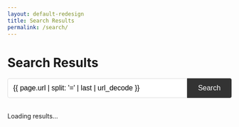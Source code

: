 ```yaml
---
layout: default-redesign
title: Search Results
permalink: /search/
---
```


<div class="search-results">
  <h1>Search Results</h1>
  
  <div id="search-container">
    <form action="{{ '/search/' | relative_url }}" method="get">
      <input type="text" id="search-input" name="q" placeholder="Search..." value="{{ page.url | split: '=' | last | url_decode }}">
      <button type="submit">Search</button>
    </form>
  </div>
  
  <div id="results-container">
    <p>Loading results...</p>
  </div>
</div>

<script src="https://cdn.jsdelivr.net/npm/simple-jekyll-search@1.10.0/dest/simple-jekyll-search.min.js"></script>
<script>
document.addEventListener('DOMContentLoaded', function() {
  // Get the query parameter
  const urlParams = new URLSearchParams(window.location.search);
  const query = urlParams.get('q');
  
  if (query) {
    document.getElementById('search-input').value = query;
    
    // Initialize Simple Jekyll Search
    SimpleJekyllSearch({
      searchInput: document.getElementById('search-input'),
      resultsContainer: document.getElementById('results-container'),
      json: '{{ "/search.json" | relative_url }}',
      searchResultTemplate: '<div class="search-result-item"><h2><a href="{url}">{title}</a></h2><p>{date}</p><p>{content}</p></div>',
      noResultsText: 'No results found',
      limit: 10,
      fuzzy: false,
      exclude: ['Welcome']
    });
    
    // Trigger a search with the query
    const event = new Event('input', {
      bubbles: true,
      cancelable: true,
    });
    document.getElementById('search-input').dispatchEvent(event);
  } else {
    document.getElementById('results-container').innerHTML = '<p>Please enter a search term</p>';
  }
});
</script>

<style>
  .search-results {
    margin-bottom: 2rem;
  }
  
  #search-container {
    margin-bottom: 2rem;
  }
  
  #search-container form {
    display: flex;
    max-width: 600px;
  }
  
  #search-input {
    flex: 1;
    padding: 0.75rem;
    border: 1px solid #ddd;
    border-radius: 4px 0 0 4px;
    font-size: 1rem;
  }
  
  #search-container button {
    background-color: #333333;
    color: white;
    border: none;
    padding: 0.75rem 1.5rem;
    border-radius: 0 4px 4px 0;
    font-size: 1rem;
    cursor: pointer;
    transition: background-color 0.3s ease;
    white-space: nowrap;
    min-width: 100px;
  }
  
  #search-container button:hover {
    background-color: #666666;
  }
  
  .search-result-item {
    margin-bottom: 2rem;
    padding-bottom: 1rem;
    border-bottom: 1px solid #eee;
  }
  
  .search-result-item h2 {
    margin-bottom: 0.5rem;
  }
  
  .search-result-item h2 a {
    color: #007bff;
    text-decoration: none;
  }
  
  .search-result-item h2 a:hover {
    text-decoration: underline;
  }
  
  .search-result-item p {
    margin-bottom: 0.5rem;
    color: #666;
  }
</style>
